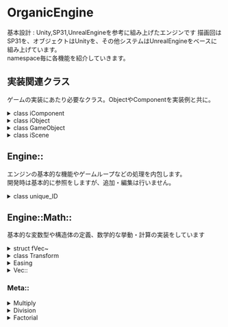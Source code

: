 # OrganicEngine

<t>基本設計 : Unity,SP31,UnrealEngineを参考に組み上げたエンジンです
描画回はSP31を、オブジェクトはUnityを、その他システムはUnrealEngineをベースに組み上げています。\
namespace毎に各機能を紹介していきます。</t>

## 実装関連クラス
ゲームの実装にあたり必要なクラス。ObjectやComponentを実装例と共に。

<details><summary>class iComponent</summary>
各オブジェクトにつけるコンポーネント

```cpp
class iComponent
{
public:
	iComponent() :m_pObject(nullptr) {};
	virtual ~iComponent() = default;

	virtual bool Init() = 0;
	virtual void Update() = 0;

	/// @brief GameObjectを取得する
	/// @brief 注意※SceneComponentの場合エラー
	/// @return 所属ゲームオブジェクト
	iObject* GetGameObject();

protected:
	iObject* m_pObject;
};
```

<details><summary><code>使用例</code></summary>
モデルコンポーネントの使用

```cpp
bool tekitouScene::Init()
{
	GameObject& pObject = thisCreateObject<GameObject>();
    
    // ゲームオブジェクトへコンポーネントを追加
	ModelRenderer* pModelRenderer = pObject.AddComponent<ModelRenderer>();
	pModelRenderer->Execute("Assets/Model/spot/spot.fbx");// コンポーネント内関数参照
	m_pModel = pModelRenderer->GetModel();

    // シェーダーマネージャーのインスタンス取得
	Engine::Graphic::ShaderManager& sm = Engine::Graphic::ShaderManager::GetInstance();

    // シェーダーをタグ毎に作成
	m_pModel->SetVertexShader("defaultVS");
	m_pModel->SetPixelShader("defaultPS");

    // csoファイルの読み込み
	sm.LoadVertexShader("defaultVS")->Load("defaultVertexShader");
	sm.LoadPixelShader("defaultPS")->Load("defaultPixelShader");
```

</details>

<details><summary><code>実装例</code></summary>
カメラコンポーネントの場合のコード

```cpp
class CameraBase
    : public iComponent
{
public:
	CameraBase();
	virtual ~CameraBase();

	bool Init()override;
    void Update();

	DirectX::XMFLOAT4X4 GetViewMatrix();
	DirectX::XMFLOAT4X4 GetProjMatrix();

	//
	DirectX::XMFLOAT3 GetPos()
	{
		Engine::Math::fVec3 pos = m_Transform->GetWorldPosition();
		return {pos.x,pos.y,pos.z};
	}
	//
	DirectX::XMFLOAT3 GetLook()
	{
		return m_look;
	}

	void SetMainCamera();

protected:
	DirectX::XMFLOAT3 m_look, m_up;	//ビュー行列に必要な変数
	float m_fovy, m_aspect,m_near,m_far;	//プロジェクション行列の設定に必要な変数
	Engine::Math::Transform* m_Transform;
};
```

</details>

***

</details>

<details><summary>class iObject</summary>
GameObjectやiSceneの基底クラス

```cpp
class iObject
{
public:
	iObject* GetParent()const;
	void AddChild(iObject* pChild);

	/// 自オブジェクトの子としてオブジェクトを生成
	template <typename TypeObject>
	TypeObject& thisCreateObject();

	/// @brief 初期化処理
	/// @return 成功ならtrue
	virtual bool Init() = 0;
	/// @brief 更新処理
	virtual void Update() = 0;
	/// @brief 描画処理
	/// @param Parentworld 自身のワールド座標
	virtual void Draw(const Engine::Math::Matrix& world) = 0;

	void Delete();
	void RemoveChild(iObject*);

	bool IsActive()const;
	void SetActive(bool IsActive);

	inline Engine::Math::Transform& GetTransform() { return m_Transform; }

	const ID GetID();

protected:
	iObject();
	virtual ~iObject();
	
	void UpdateChildren();
	void DrawChildren(const Engine::Math::Matrix& world);

private:
	void AddInitQueue(iObject* obj);

private:
	bool m_IsActive;
	Engine::unique_ID m_ID;
	iObject* m_pParent;
	std::deque<iObject*> m_Children;
	Engine::Math::Transform m_Transform;
};
```

</details>

<details><summary>class GameObject</summary>
ゲームオブジェクト

```cpp
class GameObject 
	: public iObject
{
public:
	GameObject();
	~GameObject();

	GameObject& operator=(const GameObject&) = delete;
	GameObject& operator=(GameObject&&) = delete;

	/// @brief コンポーネントの追加
	/// @tparam TypeComp 追加するコンポーネントの型
	/// @return 追加したコンポーネントのポインタ
	template<typename TypeComp, typename = std::enable_if_t<std::is_base_of_v<iComponent, TypeComp>>>
	inline TypeComp* AddComponent();

	/// @brief コンポーネントの取得
	/// @tparam TypeComp 取得するコンポーネントの型
	/// @return 取得したコンポーネントのポインタ
	template<typename TypeComp, typename = std::enable_if_t<std::is_base_of_v<iComponent, TypeComp>>>
	inline TypeComp* GetComponent();

	/// @brief 名前の設定
	/// @param name 設定する名前
	void SetName(const Name& name);
	/// @brief 名前の取得
	/// @return 名前
	const Name& GetName();
	/// @brief タグの取得
	/// @return タグ
	Tag GetTag();
	/// @brief タグの設定
	/// @param tag 設定するタグ
	void SetTag(Tag tag);

	virtual bool Init()override;
	virtual void Update()override;
	/// @brief 描画処理
	/// @param Parentworld 自身のワールド座標
	virtual void Draw(const Engine::Math::Matrix& world);

private:
	Name m_Name;// オブジェクト名
	unsigned m_Tag;// タグ
	std::deque<std::unique_ptr<iComponent>> m_Components;// 追加されたコンポーネント
};
```

<details><summary><code>使用例</code></summary>
ゲームオブジェクトの生成

```cpp
bool tekitouScene::Init()
{
    // 特に追加処理なければGameObjectクラスを生成でOK！
	GameObject& pObject = thisCreateObject<GameObject>();
    
    // 追加処理・機能を付けた物ならこう。
    PlayerObject& pPlayer = thisCreateObject<PlayerObject>();
    pPlayer.SetHP(100); // パラメーターの初期化はここ。
    
    // GameObjectのInit()は次ゲームループでUpdate()前に呼ばれます。
```

</details>

<details><summary><code>実装例</code></summary>
プレイヤーオブジェクトの場合のコード

```cpp
class PlayerObject
    :public GameObject
{
public:
    enum PLAYER_MODE;
public:
	PlayerObject();
	virtual ~PlayerObject();

	bool Init()override;
    void Update()override;

	PLAYER_MODE GetMode();

private:
    PLAYER_MODE m_mode;
    uint16 m_hp;
    uint16 m_mp;
    uint16 m_Atk;
    bool isDie;
	Engine::Math::Transform* m_Transform; 
};
```

</details>

***

</details>

<details><summary>class iScene</summary>
各シーンのベース

```cpp
class iScene 
	:public iObject
{
public:
	iScene();
	virtual ~iScene();

	template<typename TypeComp>
	inline TypeComp* AddSceneComponent();

private:
	void Loading(iScene** ppInstantChange);

private:
	bool m_LoadComplete;
	std::unique_ptr<iComponent> m_SceneComponent;
};
```

<details><summary><code>使用例</code></summary>
シーンの切り替え

```cpp
bool Supervision::Initialize()
{
	SceneManager::CreateInstance();
	SceneManager::GetInstance().ChangeScene<TitleScene>();
```

```cpp
bool hogeScene::Update()
{
	if(PlayerLife <= 0 )
	    SceneManager::GetInstance().ChangeScene<ResultScene>();
```

</details>

<details><summary><code>実装例</code></summary>
テストシーンの実装

```cpp
class testScene
	: public iScene
{
public:
	testScene();
	~testScene();

	bool Init()override;
	void Update()override;
	void Draw(const Engine::Math::Matrix& world)override;

private:
	Engine::Graphic::Model* m_pModel;
};
```

cpp側実装

```cpp
bool testScene::Init()
{
    // 各オブジェクト・コンポーネントの生成・初期化処理

	// カメラの生成
	GameObject& pCam = thisCreateObject<GameObject>();
	pCam.AddComponent<CameraDebug>()->SetMainCamera();

	GameObject& pObject = thisCreateObject<GameObject>();
	ModelRenderer* pModelRenderer = pObject.AddComponent<ModelRenderer>();
	pModelRenderer->Execute("Assets/Model/spot/spot.fbx");
	m_pModel = pModelRenderer->GetModel();

	Engine::Graphic::ShaderManager& sm = Engine::Graphic::ShaderManager::GetInstance();

	m_pModel->SetVertexShader("VertexShader");
	m_pModel->SetPixelShader("PixelShader");

	sm.LoadVertexShader("VertexShader")->Load("VertexShader");
	sm.LoadPixelShader("PixelShader")->Load("PixelShader");

    // ↑↑↑　ここら辺コンポーネントに説明アリ

	return true;
}

void testScene::Update()
{
    // カメラはコンポーネント側で制御しているためアップデートの明記は不要！
}

void testScene::Draw(const Engine::Math::Matrix& world)
{
    // ほぼSPのコード

	Engine::Graphic::iRenderTarget* pRT = Engine::Graphic::TextureManager::GetInstance().RecordRenderTarget("default").get();
	Engine::Graphic::GraphicsManager::GetInstance()->SetRenderTarget(1, &pRT, 
		Engine::Graphic::TextureManager::GetInstance().RecordDepstStencil("default").get());

	CameraBase* pCamera = Engine::System::CameraManager::GetInstance().GetMainCamera();
	Engine::Math::fVec4x4 wvp[3];
	wvp[1] = pCamera->GetViewMatrix();
	wvp[2] = pCamera->GetProjMatrix();

	wvp[0] = m_pModel->GetWorldMatrix();

	Engine::Graphic::ShaderManager::GetInstance().LoadVertexShader("VertexShader")->WriteBuffer(0, wvp);

	m_pModel->Draw();
}

```

</details>

***

</details>

## Engine::
エンジンの基本的な機能やゲームループなどの処理を内包します。\
開発時は基本的に参照をしますが、追加・編集は行いません。



<details><summary>class unique_ID</summary>
オブジェクトやその他ユニークなＩＤを使用したい場合に使ってください

```cpp
class unique_ID {
private: 
    static ID m_Counter;
    ID m_ID;
public:	
    unique_ID() { m_ID = ++m_Counter; }
	explicit operator ID() { return m_ID; }
};
```
</details>

## Engine::Math::
基本的な変数型や構造体の定義、数学的な挙動・計算の実装をしています

<details><summary>struct fVec~</summary>
各構造体の定義をしています。各演算子オーバーロード済
<br>fVec2~4, nVec2~4, fVec4x4, Matrixを定義（↓例

```cpp
struct fVec3 {
	static const int _SuffixNum = 3;
	union {
		struct {
			float x, y, z;
		};
		float v[_SuffixNum] = { 0.0f,0.0f,0.0f };
	};
};
bool operator==(const fVec3& Left, const fVec3& Right);
bool operator!=(const fVec3& Left, const fVec3& Right);
bool operator>(const fVec3& Left, const fVec3& Right);
bool operator<(const fVec3& Left, const fVec3& Right);
bool operator>=(const fVec3& Left, const fVec3& Right);
bool operator<=(const fVec3& Left, const fVec3& Right);
fVec3 operator+(const fVec3& Left, const fVec3& Right);
fVec3 operator-(const fVec3& Left, const fVec3& Right);
fVec3 operator*(const fVec3& Left, const fVec3& Right);
fVec3 operator/(const fVec3& Left, const fVec3& Right);
fVec3 operator+(const fVec3& Left, const float Right);
fVec3 operator-(const fVec3& Left, const float Right);
fVec3 operator*(const fVec3& Left, const float Right);
fVec3 operator/(const fVec3& Left, const float Right);
```
</details>

<details><summary>class Transform</summary>
位置・回転・拡縮をローカル座標で保持します。

```cpp
class Transform
{
public:
	Transform();
	~Transform();

	void Update();

	fVec3 GetLocalPosition();
	fVec3 GetLocalRotation();
	fVec3 GetLocalScale();
	fVec3 GetWorldPosition();
	fVec3 GetWorldRotation();
	fVec3 GetWorldScale();

	void  SetLocalPosition(fVec3 Get);
	void  SetLocalRotation(fVec3 Get);
	void  SetLocalScale(fVec3 Get);
	void  SetWorldPosition(fVec3 Get);
	void  SetWorldRotation(fVec3 Get);
	void  SetWorldScale(fVec3 Get);

	void SetParent(Transform* tf);
	void RemoveParent();

	void LookPoint(Transform* point);

	Matrix GetWorldMatrix(void);

private:
	void ChangeParent();

private:
	fVec3 m_Rotation; //ローカル座標の回転
	fVec3 m_Scale; //ローカル座標の拡大縮小
	fVec3 m_Position; //ローカル座標の位置

	bool m_IsLook;
	Transform* m_LookPoint;

	Transform* m_Parent;
};
```
</details>

<details><summary>Easing</summary>
StartからGoalまでイージングさせる関数
<br>イージング参考： https://gizma.com/easing/

```cpp
/// @brief イージングを行う関数
/// @tparam Type イージングさせたい型。 - + * 演算子をオーバーロード済なら構造体も可
/// @param alpha 0~1のイージング基準値を渡す
/// @param Start イージングの開始値
/// @param End イージングの終了値
/// @param EaseType イージングの種類
/// @return イージングされた値
template<typename Type>
Type Easing(float alpha, Type Start, Type End, Ease EaseType)
{
	Type result = End - Start;
    switch (EaseType) //イージングの種類毎に処理
    {...
    }
	return result * alpha + Start;
}
```
</details>

<details><summary>Vec::</summary>
ベクトルの正規化や長さを求める関数

```cpp
/// @brief ベクトルの長さを求める
/// @param Vector 求めるベクトル
/// @return ベクトルの長さ
float length(const fVec3& Vector);

/// @brief ベクトルを正規化する
/// @param Vector 正規化するベクトル
/// @return 正規化されたベクトル
fVec3 Nomalize(fVec3 Vector);
```
</details>

### Meta::

<details><summary>Multiply</summary>
掛け算をするメタ関数

```cpp
// 掛け算のメタ関数
template <float a, float b > 
inline constexpr float Multiply() { return a * b; }
template <uint32 a, uint32 b> 
inline constexpr float Multiply() { return a * b; }
```
</details>

<details><summary>Division</summary>
割り算をするメタ関数

```cpp
// 割り算のメタ関数
template <float a, float b > 
inline constexpr float Division() { return a / b; }
template <uint32 a, uint32 b> 
inline constexpr float Division() { return a / b; }
```
</details>

<details><summary>Factorial</summary>
階乗をするメタ関数

```cpp
// 階乗のメタ関数
template <uint32 N> 
inline constexpr uint32 Factorial() { return N * Factorial<N - 1>(); }
template <> 
inline constexpr uint32 Factorial<0>() { return 1; }

```
</details>

